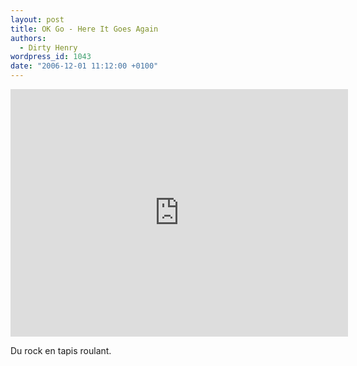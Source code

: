 ```yaml
---
layout: post
title: OK Go - Here It Goes Again
authors:
  - Dirty Henry
wordpress_id: 1043
date: "2006-12-01 11:12:00 +0100"
---
```


<iframe width="540" height="396" src="http://www.youtube.com/embed/dTAAsCNK7RA" frameborder="0" allowfullscreen></iframe>

Du rock en tapis roulant.
